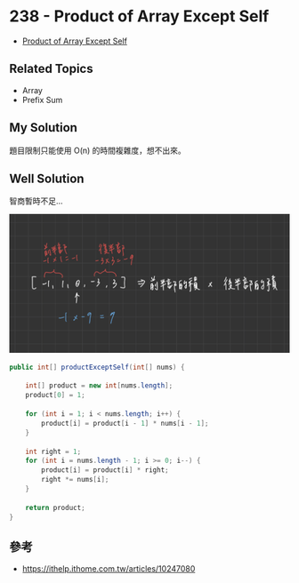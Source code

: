 # 238 - Product of Array Except Self

* [Product of Array Except Self](https://leetcode.com/problems/product-of-array-except-self/)

## Related Topics
* Array
* Prefix Sum

## My Solution
題目限制只能使用 O(n) 的時間複雜度，想不出來。

## Well Solution
智商暫時不足...

![](/images/LeetCode/238-1.png)

```java
public int[] productExceptSelf(int[] nums) {

    int[] product = new int[nums.length];
    product[0] = 1;

    for (int i = 1; i < nums.length; i++) {
        product[i] = product[i - 1] * nums[i - 1];
    }

    int right = 1;
    for (int i = nums.length - 1; i >= 0; i--) {
        product[i] = product[i] * right;
        right *= nums[i];
    }
    
    return product;
}
```

## 參考
* https://ithelp.ithome.com.tw/articles/10247080